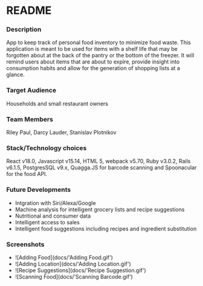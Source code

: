 # README

### Description

App to keep track of personal food inventory to minimize food waste. This application is meant to be used for items with a shelf life that may be forgotten about at the back of the pantry or the bottom of the freezer. It will remind users about items that are about to expire, provide insight into consumption habits and allow for the generation of shopping lists at a glance.

### Target Audience

Households and small restaurant owners

### Team Members

Riley Paul, Darcy Lauder, Stanislav Plotnikov

### Stack/Technology choices

React v18.0, Javascript v15.14, HTML 5, webpack v5.70, Ruby v3.0.2, Rails v6.1.5, PostgresSQL v9.x, Quagga.JS for barcode scanning and Spoonacular for the food API.

### Future Developments

* Intgration with Siri/Alexa/Google
* Machine analysis for intelligent grocery lists and recipe suggestions
* Nutritional and consumer data
* Intelligent access to sales
* Intelligent food suggestions including recipes and ingredient substitution 

### Screenshots

* ![Adding Food](docs/'Adding Food.gif')
* ![Adding Location](docs/'Adding Location.gif')
* ![Recipe Suggestions](docs/'Recipe Suggestion.gif')
* ![Scanning Food](docs/'Scanning Barcode.gif')
